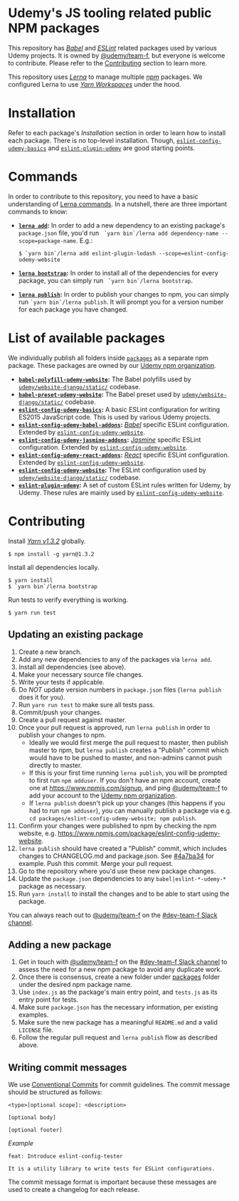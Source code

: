 Udemy's JS tooling related public NPM packages
==============================================

This repository has [*Babel*](https://www.github.com/babel/babel) and [*ESLint*](https://www.github.com/eslint/eslint) 
related packages used by various Udemy projects. It is owned by [@udemy/team-f](https://github.com/orgs/udemy/teams/team-f), 
but everyone is welcome to contribute. Please refer to the [Contributing](#contributing) section to learn more.

This repository uses [*Lerna*](https://github.com/lerna/lerna) to manage multiple [*npm*](https://www.npmjs.com/) packages. We 
configured Lerna to use [*Yarn Workspaces*](https://yarnpkg.com/lang/en/docs/workspaces/) under the hood.

# Installation

Refer to each package's *Installation* section in order to learn how to install each package.
There is no top-level installation. Though, [`eslint-config-udemy-basics`](packages/eslint-config-udemy-basics)
and [`eslint-plugin-udemy`](packages/eslint-plugin-udemy) are good starting points.

# Commands

In order to contribute to this repository, you need to have a basic understanding of 
[Lerna commands](https://github.com/lerna/lerna#commands). In a nutshell, 
there are three important commands to know:

* **[`lerna add`](https://github.com/lerna/lerna#add):** In order to add a new dependency to an existing package's 
`package.json` file, you'd run `` `yarn bin`/lerna add dependency-name --scope=package-name``. E.g.:
    
    ```
    $ `yarn bin`/lerna add eslint-plugin-lodash --scope=eslint-config-udemy-website
    ``` 
    
* **[`lerna bootstrap`](https://github.com/lerna/lerna#bootstrap):** In order to install all of the dependencies
for every package, you can simply run `` `yarn bin`/lerna bootstrap``.
* **[`lerna publish`](https://github.com/lerna/lerna#publish):** In order to publish your changes to npm, you
can simply run `` `yarn bin`/lerna publish ``. It will prompt you for a version number for each package you have 
changed.

# List of available packages

We individually publish all folders inside [`packages`](packages) as a separate npm package. These packages are
owned by our [Udemy npm organization](https://www.npmjs.com/org/udemy).

* **[`babel-polyfill-udemy-website`](packages/babel-polyfill-udemy-website):** The Babel polyfills used by 
[`udemy/website-django/static/`](https://github.com/udemy/website-django/tree/master/static/src/udemy/js/entry/main.js#L1) codebase.
* **[`babel-preset-udemy-website`](packages/babel-preset-udemy-website):** The Babel preset used by 
[`udemy/website-django/static/`](https://github.com/udemy/website-django/tree/master/static/.babelrc) codebase.
* **[`eslint-config-udemy-basics`](packages/eslint-config-udemy-basics):** A basic ESLint configuration for writing 
ES2015 JavaScript code. This is used by various Udemy projects.
* **[`eslint-config-udemy-babel-addons`](packages/eslint-config-udemy-babel-addons):** 
[*Babel*](https://github.com/babel/babel) specific ESLint configuration. Extended by 
[`eslint-config-udemy-website`](packages/eslint-config-udemy-website).
* **[`eslint-config-udemy-jasmine-addons`](packages/eslint-config-udemy-jasmine-addons):** 
[*Jasmine*](https://github.com/jasmine/jasmine) specific ESLint configuration. Extended by 
[`eslint-config-udemy-website`](packages/eslint-config-udemy-website).
* **[`eslint-config-udemy-react-addons`](packages/eslint-config-udemy-react-addons):**
[*React*](https://github.com/facebook/react) specific ESLint configuration. Extended by 
[`eslint-config-udemy-website`](packages/eslint-config-udemy-website).
* **[`eslint-config-udemy-website`](packages/eslint-config-udemy-website):**
The ESLint configuration used by 
[`udemy/website-django/static/`](https://github.com/udemy/website-django/tree/master/static/.eslintrc.js) codebase.
* **[`eslint-plugin-udemy`](packages/eslint-plugin-udemy):**
A set of custom ESLint rules written for Udemy, by Udemy. These rules are mainly used by
[`eslint-config-udemy-website`](packages/eslint-config-udemy-website).

# Contributing

Install [*Yarn v1.3.2*](https://github.com/yarnpkg/yarn/releases/tag/v1.3.2) globally. 

    $ npm install -g yarn@1.3.2

Install all dependencies locally.

    $ yarn install
    $ `yarn bin`/lerna bootstrap
    
Run tests to verify everything is working.

    $ yarn run test

## Updating an existing package

1. Create a new branch.
1. Add any new dependencies to any of the packages via `lerna add`.
1. Install all dependencies (see above).
1. Make your necessary source file changes.
1. Write your tests if applicable.
1. Do *NOT* update version numbers in `package.json` files (`lerna publish` does it for you).
1. Run `yarn run test` to make sure all tests pass.
1. Commit/push your changes.
1. Create a pull request against master.
1. Once your pull request is approved, run `lerna publish` in order to publish your changes to npm.
   - Ideally we would first merge the pull request to master, then publish master to npm, but `lerna publish`
     creates a "Publish" commit which would have to be pushed to master, and non-admins cannot push
     directly to master.
   - If this is your first time running `lerna publish`, you will be prompted to first run
     `npm adduser`. If you don't have an npm account, create one at <https://www.npmjs.com/signup>,
     and ping [@udemy/team-f](https://github.com/orgs/udemy/teams/team-f) to add your account to
     the [Udemy npm organization](https://www.npmjs.com/org/udemy).
   - If `lerna publish` doesn't pick up your changes (this happens if you had to run `npm adduser`),
     you can manually publish a package via e.g. `cd packages/eslint-config-udemy-website; npm publish`.
1. Confirm your changes were published to npm by checking the npm website,
   e.g. <https://www.npmjs.com/package/eslint-config-udemy-website>.
1. `lerna publish` should have created a "Publish" commit, which includes changes to CHANGELOG.md and package.json.
   See [#4a7ba34](https://github.com/udemy/js-tooling/commit/4a7ba340cee2bbbabe37b88efe5404a820bc1316) for example.
   Push this commit. Merge your pull request.
1. Go to the repository where you'd use these new package changes.
1. Update the `package.json` dependencies to any `babel|eslint-*-udemy-*` package as necessary.
1. Run `yarn install` to install the changes and to be able to start using the package.

You can always reach out to [@udemy/team-f](https://github.com/orgs/udemy/teams/team-f) on the 
[#dev-team-f Slack channel](https://udemy.slack.com/messages/dev-team-f).
 
## Adding a new package

1. Get in touch with [@udemy/team-f](https://github.com/orgs/udemy/teams/team-f) on the 
[#dev-team-f Slack channel](https://udemy.slack.com/messages/dev-team-f) to assess the need for a
new npm package to avoid any duplicate work.
1. Once there is consensus, create a new folder under [packages](packages/) folder under the
desired npm package name.
1. Use `index.js` as the package's main entry point, and `tests.js` as its entry point for tests.
1. Make sure `package.json` has the necessary information, per existing examples.
1. Make sure the new package has a meaningful `README.md` and a valid `LICENSE` file.
1. Follow the regular pull request and `lerna publish` flow as described above.

## Writing commit messages

We use [Conventional Commits](https://conventionalcommits.org) for commit guidelines. The commit message should be 
structured as follows: 



```
<type>[optional scope]: <description>

[optional body]

[optional footer]
```

_Example_

```
feat: Introduce eslint-config-tester

It is a utility library to write tests for ESLint configurations.
```

The commit message format is 
important because these messages are used to create a changelog for each release.
